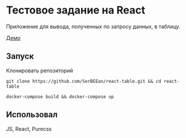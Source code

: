 # Тестовое задание на React
Приложение для вывода, полученных по запросу данных, в таблицу.

[Демо](https://serbeean.github.io/react-table/)

## Запуск
Клонировать репозиторий
```
git clone https://github.com/SerBEEan/react-table.git && cd react-table
```
```
docker-compose build && docker-compose up
```

## Использовал
JS, React, Purecss
